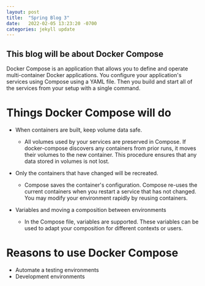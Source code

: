 ```yaml
---
layout: post
title:  "Spring Blog 3"
date:   2022-02-05 13:23:20 -0700
categories: jekyll update
---
```

## This blog will be about Docker Compose
Docker Compose is an application that allows you to define and operate multi-container Docker applications. You configure your application's services using Compose using a YAML file. Then you build and start all of the services from your setup with a single command.

# Things Docker Compose will do 
* When containers are built, keep volume data safe.
  * All volumes used by your services are preserved in Compose. If docker-compose discovers any containers from prior runs, it moves their volumes to the new container. This procedure ensures that any data stored in volumes is not lost.
  
* Only the containers that have changed will be recreated.
  * Compose saves the container's configuration. Compose re-uses the current containers when you restart a service that has not changed. You may modify your environment rapidly by reusing containers.

* Variables and moving a composition between environments
  * In the Compose file, variables are supported. These variables can be used to adapt your composition for different contexts or users.
  
# Reasons to use Docker Compose 
* Automate a testing environments
* Development environments
